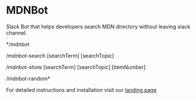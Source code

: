 # MDNBot

Slack Bot that helps developers search MDN directory without leaving slack channel.

*/mdnbot

/mdnbot-search [searchTerm] [searchTopic]

/mdnbot-show [searchTerm] [searchTopic] [itemNumber]

/mdnbot-random*

For detailed instructions and installation visit our [landing page](https://vejather.github.io/mdn-bot-landing-page/)

